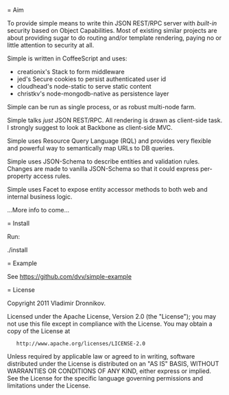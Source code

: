 = Aim

 To provide simple means to write thin JSON REST/RPC server with _built-in_
 security based on Object Capabilities. Most of existing similar projects
 are about providing sugar to do routing and/or template rendering, paying
 no or little attention to security at all.

 Simple is written in CoffeeScript and uses:
 * creationix's Stack to form middleware
 * jed's Secure cookies to persist authenticated user id
 * cloudhead's node-static to serve static content
 * christkv's node-mongodb-native as persistence layer

 Simple can be run as single process, or as robust multi-node farm.

 Simple talks _just_ JSON REST/RPC. All rendering is drawn as client-side task.
 I strongly suggest to look at Backbone as client-side MVC.

 Simple uses Resource Query Language (RQL) and provides very flexible and
 powerful way to semantically map URLs to DB queries.

 Simple uses JSON-Schema to describe entities and validation rules. Changes
 are made to vanilla JSON-Schema so that it could express per-property
 access rules.

 Simple uses Facet to expose entity accessor methods to both web and internal
 business logic.

 ...More info to come...

= Install

Run:

  ./install

= Example

 See https://github.com/dvv/simple-example

= License

 Copyright 2011 Vladimir Dronnikov.

   Licensed under the Apache License, Version 2.0 (the "License");
   you may not use this file except in compliance with the License.
   You may obtain a copy of the License at

       http://www.apache.org/licenses/LICENSE-2.0

   Unless required by applicable law or agreed to in writing, software
   distributed under the License is distributed on an "AS IS" BASIS,
   WITHOUT WARRANTIES OR CONDITIONS OF ANY KIND, either express or implied.
   See the License for the specific language governing permissions and
   limitations under the License.

